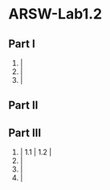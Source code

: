 # ARSW-Lab1.2
## Part I
1.  |
2.  |
3.  |
## Part II

## Part III
1.  |
  1.1 |
  1.2 |
2.  |
3.  |
4.  |
